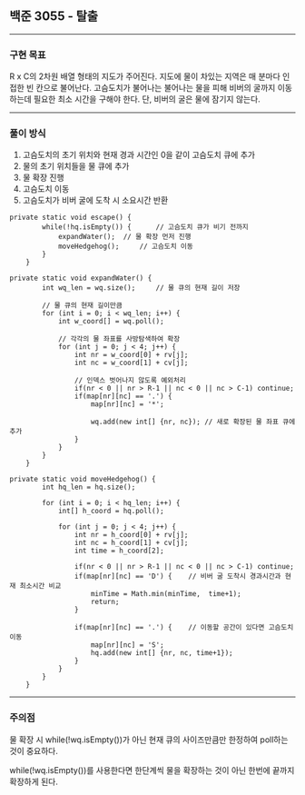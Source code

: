 ## 백준 3055 - 탈출

***

### 구현 목표
R x C의 2차원 배열 형태의 지도가 주어진다. 지도에 물이 차있는 지역은 매 분마다 인접한 빈 칸으로 불어난다. 고슴도치가 불어나는 불어나는 물을 피해 비버의 굴까지 이동하는데 필요한 최소 시간을 구해야 한다. 단, 비버의 굴은 물에 잠기지 않는다.

***

### 풀이 방식
1. 고슴도치의 초기 위치와 현재 경과 시간인 0을 같이 고슴도치 큐에 추가
2. 물의 초기 위치들을 물 큐에 추가
3. 물 확장 진행
4. 고슴도치 이동
5. 고슴도치가 비버 굴에 도착 시 소요시간 반환

```
private static void escape() {
		while(!hq.isEmpty()) {		// 고슴도치 큐가 비기 전까지
			expandWater(); 	// 물 확장 먼저 진행
			moveHedgehog();		// 고슴도치 이동
		}
	}
```

```
private static void expandWater() {
		int wq_len = wq.size();		// 물 큐의 현재 길이 저장
		
		// 물 큐의 현재 길이만큼
		for (int i = 0; i < wq_len; i++) {		
			int w_coord[] = wq.poll();			
			
			// 각각의 물 좌표를 사방탐색하여 확장
			for (int j = 0; j < 4; j++) {
				int nr = w_coord[0] + rv[j];
				int nc = w_coord[1] + cv[j];
				
				// 인덱스 벗어나지 않도록 예외처리
				if(nr < 0 || nr > R-1 || nc < 0 || nc > C-1) continue;
				if(map[nr][nc] == '.') {
					map[nr][nc] = '*';
					
					wq.add(new int[] {nr, nc});	// 새로 확장된 물 좌표 큐에 추가
				}
			}
		}
	}
```

```
private static void moveHedgehog() {
		int hq_len = hq.size();
		
		for (int i = 0; i < hq_len; i++) {
			int[] h_coord = hq.poll();
			
			for (int j = 0; j < 4; j++) {
				int nr = h_coord[0] + rv[j];
				int nc = h_coord[1] + cv[j];
				int time = h_coord[2];
				
				if(nr < 0 || nr > R-1 || nc < 0 || nc > C-1) continue;
				if(map[nr][nc] == 'D') {	// 비버 굴 도착시 경과시간과 현재 최소시간 비교
					minTime = Math.min(minTime,  time+1);
					return;
				}
				
				if(map[nr][nc] == '.') {	// 이동할 공간이 있다면 고슴도치 이동
					map[nr][nc] = 'S';
					hq.add(new int[] {nr, nc, time+1});
				}
			}
		}
	}
```

***

### 주의점
물 확장 시 while(!wq.isEmpty())가 아닌 현재 큐의 사이즈만큼만 한정하여 poll하는 것이 중요하다.

while(!wq.isEmpty())를 사용한다면 한단계씩 물을 확장하는 것이 아닌 한번에 끝까지 확장하게 된다.
